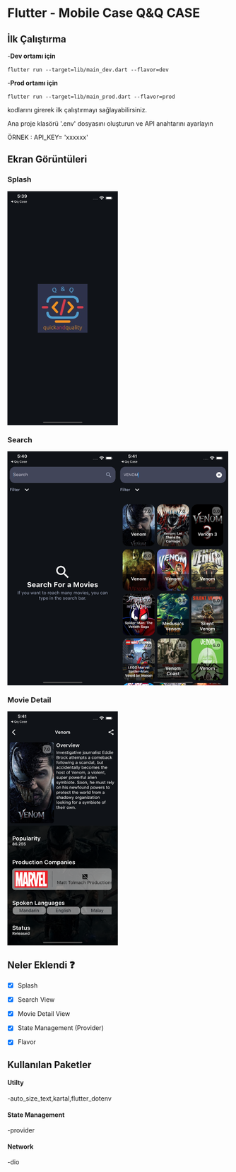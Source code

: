 # Flutter - Mobile Case Q&Q CASE

## İlk Çalıştırma

-**Dev ortamı için**

    flutter run --target=lib/main_dev.dart --flavor=dev

-**Prod ortamı için**

    flutter run --target=lib/main_prod.dart --flavor=prod

kodlarını girerek ilk çalıştırmayı sağlayabilirsiniz.


Ana proje klasörü '.env' dosyasını oluşturun ve API anahtarını ayarlayın

ÖRNEK : API_KEY= 'xxxxxx'

## Ekran Görüntüleri

### Splash
<img align="center" width="250" height="530" src="screenshot/splash.png">


### Search
<img align="left" width="250" height="530" src="screenshot/search.png">
<img align="center" width="250" height="530" src="screenshot/search1.png">


### Movie Detail
<img align="center" width="250" height="530" src="screenshot/detail.png">


## Neler Eklendi :question:

- [x] Splash
- [x] Search View
- [x] Movie Detail View
- [x] State Management (Provider)
- [x] Flavor


## Kullanılan Paketler

 #### Utilty
 -auto_size_text,kartal,flutter_dotenv

 #### State Management
 -provider
 
#### Network
 -dio